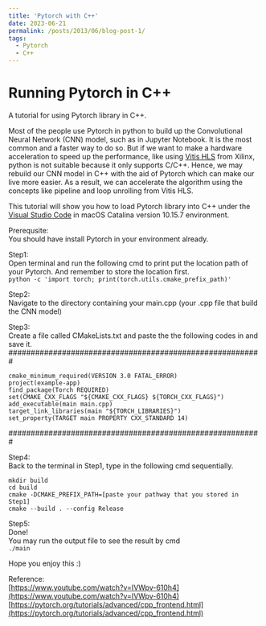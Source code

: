 ```yaml
---
title: 'Pytorch with C++'
date: 2023-06-21
permalink: /posts/2013/06/blog-post-1/
tags:
  - Pytorch
  - C++
---
```


Running Pytorch in C++
======
A tutorial for using Pytorch library in C++.

Most of the people use Pytorch in python to build up the Convolutional Neural Network (CNN) model, such as in Jupyter Notebook. It is the most common and a faster way to do so. But if we want to make a hardware acceleration to speed up the performance, like using [Vitis HLS](https://www.xilinx.com/products/design-tools/vitis/vitis-hls.html) from Xilinx, python is not suitable because it only supports C/C++. Hence, we may rebuild our CNN model in C++ with the aid of Pytorch which can make our live more easier. As a result, we can accelerate the algorithm using the concepts like pipeline and loop unrolling from Vitis HLS. 

This tutorial will show you how to load Pytorch library into C++ under the [Visual Studio Code](https://code.visualstudio.com/) in macOS Catalina version 10.15.7 environment. 

Prerequsite: <br>
You should have install Pytorch in your environment already. 

Step1: <br>
Open terminal and run the following cmd to print put the location path of your Pytorch. And remember to store the location first.<br>
`python -c 'import torch; print(torch.utils.cmake_prefix_path)'`

Step2:<br>
Navigate to the directory containing your main.cpp (your .cpp file that build the CNN model)

Step3:<br>
Create a file called CMakeLists.txt and paste the the following codes in and save it.<br>
#########################################################

`cmake_minimum_required(VERSION 3.0 FATAL_ERROR)` <br>
`project(example-app)`<br>
`find_package(Torch REQUIRED)`<br>
`set(CMAKE_CXX_FLAGS "${CMAKE_CXX_FLAGS} ${TORCH_CXX_FLAGS}")`<br>
`add_executable(main main.cpp)`<br>
`target_link_libraries(main "${TORCH_LIBRARIES}")`<br>
`set_property(TARGET main PROPERTY CXX_STANDARD 14)`

#########################################################

Step4:<br>
Back to the terminal in Step1, type in the following cmd sequentially.

`mkdir build`<br>
`cd build`<br>
`cmake -DCMAKE_PREFIX_PATH=[paste your pathway that you stored in Step1]`<br>
`cmake --build . --config Release`

Step5:<br>
Done! <br>
You may run the output file to see the result by cmd<br>
`./main`

Hope you enjoy this :)

Reference:<br>
[https://www.youtube.com/watch?v=IVWpv-610h4](https://www.youtube.com/watch?v=IVWpv-610h4)<br>
[https://pytorch.org/tutorials/advanced/cpp_frontend.html](https://pytorch.org/tutorials/advanced/cpp_frontend.html)
